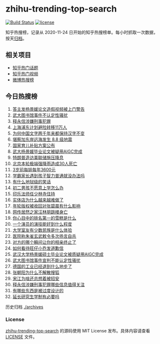 # zhihu-trending-top-search

[![Build Status](https://github.com/justjavac/zhihu-trending-top-search/workflows/ci/badge.svg?branch=main)](https://github.com/justjavac/zhihu-trending-top-search/actions)
[![license](https://img.shields.io/github/license/justjavac/zhihu-trending-top-search)](https://github.com/justjavac/zhihu-trending-top-search/blob/main/LICENSE)

知乎热搜榜，记录从 2020-11-24 日开始的知乎热搜榜单。每小时抓取一次数据，按天[归档](./archives)。

## 相关项目

- [知乎热门话题](https://github.com/justjavac/zhihu-trending-hot-questions)
- [知乎热门视频](https://github.com/justjavac/zhihu-trending-hot-video)
- [微博热搜榜](https://github.com/justjavac/weibo-trending-hot-search)

## 今日热搜榜

<!-- BEGIN -->
<!-- 最后更新时间 Wed Jul 30 2025 23:26:09 GMT+0800 (China Standard Time) -->

1. [答主发杨景媛论文造假视频被上门警告](https://www.zhihu.com/search?q=%E7%AD%94%E4%B8%BB%E5%8F%91%E6%9D%A8%E6%99%AF%E5%AA%9B%E8%AE%BA%E6%96%87%E9%80%A0%E5%81%87%E8%A7%86%E9%A2%91%E8%A2%AB%E4%B8%8A%E9%97%A8%E8%AD%A6%E5%91%8A)
1. [武大图书馆事件不认定性骚扰](https://www.zhihu.com/search?q=%E6%AD%A6%E5%A4%A7%E5%9B%BE%E4%B9%A6%E9%A6%86%E4%BA%8B%E4%BB%B6%E4%B8%8D%E8%AE%A4%E5%AE%9A%E6%80%A7%E9%AA%9A%E6%89%B0)
1. [释永信涉嫌刑事犯罪](https://www.zhihu.com/search?q=%E9%87%8A%E6%B0%B8%E4%BF%A1%E6%B6%89%E5%AB%8C%E5%88%91%E4%BA%8B%E7%8A%AF%E7%BD%AA)
1. [上海浦东计划避险转移11万人](https://www.zhihu.com/search?q=%E4%B8%8A%E6%B5%B7%E6%B5%A6%E4%B8%9C%E8%AE%A1%E5%88%92%E9%81%BF%E9%99%A9%E8%BD%AC%E7%A7%BB11%E4%B8%87%E4%BA%BA)
1. [为何中国文字两千年来都保持汉字不变](https://www.zhihu.com/search?q=%E4%B8%BA%E4%BD%95%E4%B8%AD%E5%9B%BD%E6%96%87%E5%AD%97%E4%B8%A4%E5%8D%83%E5%B9%B4%E6%9D%A5%E9%83%BD%E4%BF%9D%E6%8C%81%E6%B1%89%E5%AD%97%E4%B8%8D%E5%8F%98)
1. [堪察加东岸远海发生 8.8 级地震](https://www.zhihu.com/search?q=%E5%A0%AA%E5%AF%9F%E5%8A%A0%E4%B8%9C%E5%B2%B8%E8%BF%9C%E6%B5%B7%E5%8F%91%E7%94%9F%208.8%20%E7%BA%A7%E5%9C%B0%E9%9C%87)
1. [国家育儿补贴方案公布](https://www.zhihu.com/search?q=%E5%9B%BD%E5%AE%B6%E8%82%B2%E5%84%BF%E8%A1%A5%E8%B4%B4%E6%96%B9%E6%A1%88%E5%85%AC%E5%B8%83)
1. [武大杨景媛毕业论文被疑用AIGC完成](https://www.zhihu.com/search?q=%E6%AD%A6%E5%A4%A7%E6%9D%A8%E6%99%AF%E5%AA%9B%E6%AF%95%E4%B8%9A%E8%AE%BA%E6%96%87%E8%A2%AB%E7%96%91%E7%94%A8AIGC%E5%AE%8C%E6%88%90)
1. [特朗普造访美联储施压降息](https://www.zhihu.com/search?q=%E7%89%B9%E6%9C%97%E6%99%AE%E9%80%A0%E8%AE%BF%E7%BE%8E%E8%81%94%E5%82%A8%E6%96%BD%E5%8E%8B%E9%99%8D%E6%81%AF)
1. [北京本轮极端强降雨造成30人死亡](https://www.zhihu.com/search?q=%E5%8C%97%E4%BA%AC%E6%9C%AC%E8%BD%AE%E6%9E%81%E7%AB%AF%E5%BC%BA%E9%99%8D%E9%9B%A8%E9%80%A0%E6%88%9030%E4%BA%BA%E6%AD%BB%E4%BA%A1)
1. [3岁前每娃每年3600元](https://www.zhihu.com/search?q=3%E5%B2%81%E5%89%8D%E6%AF%8F%E5%A8%83%E6%AF%8F%E5%B9%B43600%E5%85%83)
1. [学霸家长遇到孩子智力普通就没办法吗](https://www.zhihu.com/search?q=%E5%AD%A6%E9%9C%B8%E5%AE%B6%E9%95%BF%E9%81%87%E5%88%B0%E5%AD%A9%E5%AD%90%E6%99%BA%E5%8A%9B%E6%99%AE%E9%80%9A%E5%B0%B1%E6%B2%A1%E5%8A%9E%E6%B3%95%E5%90%97)
1. [有什么地狱级的笑话](https://www.zhihu.com/search?q=%E6%9C%89%E4%BB%80%E4%B9%88%E5%9C%B0%E7%8B%B1%E7%BA%A7%E7%9A%84%E7%AC%91%E8%AF%9D)
1. [初二男孩不愿意上学怎么办](https://www.zhihu.com/search?q=%E5%88%9D%E4%BA%8C%E7%94%B7%E5%AD%A9%E4%B8%8D%E6%84%BF%E6%84%8F%E4%B8%8A%E5%AD%A6%E6%80%8E%E4%B9%88%E5%8A%9E)
1. [印乐法师任少林寺住持](https://www.zhihu.com/search?q=%E5%8D%B0%E4%B9%90%E6%B3%95%E5%B8%88%E4%BB%BB%E5%B0%91%E6%9E%97%E5%AF%BA%E4%BD%8F%E6%8C%81)
1. [实体店为什么越来越难做了](https://www.zhihu.com/search?q=%E5%AE%9E%E4%BD%93%E5%BA%97%E4%B8%BA%E4%BB%80%E4%B9%88%E8%B6%8A%E6%9D%A5%E8%B6%8A%E9%9A%BE%E5%81%9A%E4%BA%86)
1. [年轮版权被收回对张碧晨有什么影响](https://www.zhihu.com/search?q=%E5%B9%B4%E8%BD%AE%E7%89%88%E6%9D%83%E8%A2%AB%E6%94%B6%E5%9B%9E%E5%AF%B9%E5%BC%A0%E7%A2%A7%E6%99%A8%E6%9C%89%E4%BB%80%E4%B9%88%E5%BD%B1%E5%93%8D)
1. [网传居然之家汪林朋跳楼身亡](https://www.zhihu.com/search?q=%E7%BD%91%E4%BC%A0%E5%B1%85%E7%84%B6%E4%B9%8B%E5%AE%B6%E6%B1%AA%E6%9E%97%E6%9C%8B%E8%B7%B3%E6%A5%BC%E8%BA%AB%E4%BA%A1)
1. [你心目中的排名第一的雪糕是什么](https://www.zhihu.com/search?q=%E4%BD%A0%E5%BF%83%E7%9B%AE%E4%B8%AD%E7%9A%84%E6%8E%92%E5%90%8D%E7%AC%AC%E4%B8%80%E7%9A%84%E9%9B%AA%E7%B3%95%E6%98%AF%E4%BB%80%E4%B9%88)
1. [一个演员的演技能好到什么程度](https://www.zhihu.com/search?q=%E4%B8%80%E4%B8%AA%E6%BC%94%E5%91%98%E7%9A%84%E6%BC%94%E6%8A%80%E8%83%BD%E5%A5%BD%E5%88%B0%E4%BB%80%E4%B9%88%E7%A8%8B%E5%BA%A6)
1. [大学室友有少数民族是什么体验](https://www.zhihu.com/search?q=%E5%A4%A7%E5%AD%A6%E5%AE%A4%E5%8F%8B%E6%9C%89%E5%B0%91%E6%95%B0%E6%B0%91%E6%97%8F%E6%98%AF%E4%BB%80%E4%B9%88%E4%BD%93%E9%AA%8C)
1. [医院称朱雀玄武敕令多次扬言自杀](https://www.zhihu.com/search?q=%E5%8C%BB%E9%99%A2%E7%A7%B0%E6%9C%B1%E9%9B%80%E7%8E%84%E6%AD%A6%E6%95%95%E4%BB%A4%E5%A4%9A%E6%AC%A1%E6%89%AC%E8%A8%80%E8%87%AA%E6%9D%80)
1. [对方的哪个瞬间让你的相亲终止了](https://www.zhihu.com/search?q=%E5%AF%B9%E6%96%B9%E7%9A%84%E5%93%AA%E4%B8%AA%E7%9E%AC%E9%97%B4%E8%AE%A9%E4%BD%A0%E7%9A%84%E7%9B%B8%E4%BA%B2%E7%BB%88%E6%AD%A2%E4%BA%86)
1. [如何看待旺仔小乔发道歉信](https://www.zhihu.com/search?q=%E5%A6%82%E4%BD%95%E7%9C%8B%E5%BE%85%E6%97%BA%E4%BB%94%E5%B0%8F%E4%B9%94%E5%8F%91%E9%81%93%E6%AD%89%E4%BF%A1)
1. [武汉大学杨景媛硕士毕业论文被质疑用AIGC完成](https://www.zhihu.com/search?q=%E6%AD%A6%E6%B1%89%E5%A4%A7%E5%AD%A6%E6%9D%A8%E6%99%AF%E5%AA%9B%E7%A1%95%E5%A3%AB%E6%AF%95%E4%B8%9A%E8%AE%BA%E6%96%87%E8%A2%AB%E8%B4%A8%E7%96%91%E7%94%A8AIGC%E5%AE%8C%E6%88%90)
1. [武大图书馆事件宣判不能认定性骚扰](https://www.zhihu.com/search?q=%E6%AD%A6%E5%A4%A7%E5%9B%BE%E4%B9%A6%E9%A6%86%E4%BA%8B%E4%BB%B6%E5%AE%A3%E5%88%A4%E4%B8%8D%E8%83%BD%E8%AE%A4%E5%AE%9A%E6%80%A7%E9%AA%9A%E6%89%B0)
1. [德国的工业已经退到什么地步了](https://www.zhihu.com/search?q=%E5%BE%B7%E5%9B%BD%E7%9A%84%E5%B7%A5%E4%B8%9A%E5%B7%B2%E7%BB%8F%E9%80%80%E5%88%B0%E4%BB%80%E4%B9%88%E5%9C%B0%E6%AD%A5%E4%BA%86)
1. [张朝阳为什么不解散搜狐](https://www.zhihu.com/search?q=%E5%BC%A0%E6%9C%9D%E9%98%B3%E4%B8%BA%E4%BB%80%E4%B9%88%E4%B8%8D%E8%A7%A3%E6%95%A3%E6%90%9C%E7%8B%90)
1. [宋江为啥还总想着被招安](https://www.zhihu.com/search?q=%E5%AE%8B%E6%B1%9F%E4%B8%BA%E5%95%A5%E8%BF%98%E6%80%BB%E6%83%B3%E7%9D%80%E8%A2%AB%E6%8B%9B%E5%AE%89)
1. [释永信涉嫌刑事犯罪哪些信息值得关注](https://www.zhihu.com/search?q=%E9%87%8A%E6%B0%B8%E4%BF%A1%E6%B6%89%E5%AB%8C%E5%88%91%E4%BA%8B%E7%8A%AF%E7%BD%AA%E5%93%AA%E4%BA%9B%E4%BF%A1%E6%81%AF%E5%80%BC%E5%BE%97%E5%85%B3%E6%B3%A8)
1. [有哪些东西是被过度设计的](https://www.zhihu.com/search?q=%E6%9C%89%E5%93%AA%E4%BA%9B%E4%B8%9C%E8%A5%BF%E6%98%AF%E8%A2%AB%E8%BF%87%E5%BA%A6%E8%AE%BE%E8%AE%A1%E7%9A%84)
1. [延长研究生学制有必要吗](https://www.zhihu.com/search?q=%E5%BB%B6%E9%95%BF%E7%A0%94%E7%A9%B6%E7%94%9F%E5%AD%A6%E5%88%B6%E6%9C%89%E5%BF%85%E8%A6%81%E5%90%97)

<!-- END -->

历史归档 [./archives](./archives)

### License

[zhihu-trending-top-search](https://github.com/justjavac/zhihu-trending-top-search) 的源码使用 MIT License
发布。具体内容请查看 [LICENSE](./LICENSE) 文件。
